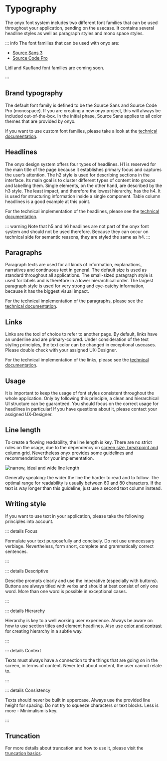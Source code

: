 # Typography

The onyx font system includes two different font families that can be used throughout your application, pending on the usecase. It contains several headline styles as well as paragraph styles and mono space styles.

::: info
The font families that can be used with onyx are:

- [Source Sans 3](https://fonts.google.com/specimen/Source+Sans+3)
- [Source Code Pro](https://fonts.google.com/specimen/Source+Code+Pro?query=source)

Lidl and Kaufland font families are coming soon.

:::

## Brand typography

The default font family is defined to be the Source Sans and Source Code Pro (monospace). If you are creating a new onyx project, this will always be included out-of-the-box. In the initial phase, Source Sans applies to all color themes that are provided by onyx.

If you want to use custom font families, please take a look at the [technical documentation](/development/typography).

<script lang="ts" setup>
import OnyxTypography from "../.vitepress/components/OnyxTypography.vue";

const headlineTokens = Array.from<unknown, TypographyToken>({ length: 6 }, (_, index) => {
  const name = `h${index + 1}`;
  return { name, htmlTag: name };
});

const paragraphTokens: TypographyToken[] = [
  { name: "paragraph-large", textSize: "large", htmlTag: "p" },
  { name: "paragraph-default", textSize: "default", htmlTag: "p" },
  { name: "paragraph-small", textSize: "small", htmlTag: "p" },
];

const linkTokens: TypographyToken[] = [
  { name: "link-large", textSize: "large", htmlTag: "a" },
  { name: "link-default", textSize: "default", htmlTag: "a" },
  { name: "link-small", textSize: "small", htmlTag: "a" },
];
</script>

## Headlines

The onyx design system offers four types of headlines. H1 is reserved for the main title of the page because it establishes primary focus and captures the user’s attention. The h2 style is used for describing sections in the interface. Its main goal is to cluster different types of content into groups and labelling them. Single elements, on the other hand, are described by the h3 style. The least impact, and therefore the lowest hierarchy, has the h4. It is used for structuring information inside a single component. Table column headlines is a good example at this point.

For the technical implementation of the headlines, please see the [technical documentation](/development/components/OnyxHeadline).

::: warning
Note that h5 and h6 headlines are not part of the onyx font system and should not be used therefore.
Because they can occur on technical side for semantic reasons, they are styled the same as h4.
:::

<OnyxTypography :tokens="headlineTokens" />

## Paragraphs

Paragraph texts are used for all kinds of information, explanations, narratives and continuous text in general. The default size is used as standard throughout all applications. The small-sized paragraph style is used for labels and is therefore in a lower hierarchical order. The largest paragraph style is used for very strong and eye-catchy information, because it has the biggest visual impact.

For the technical implementation of the paragraphs, please see the [technical documentation](/development/typography#font-styles).

<OnyxTypography :tokens="paragraphTokens" wide-name />

## Links

Links are the tool of choice to refer to another page. By default, links have an underline and are primary-colored. Under consideration of the text styling principles, the text color can be changed in exceptional usecases. Please double check with your assigned UX-Designer.

For the technical implementation of the links, please see the [technical documentation](/development/components/OnyxLink).

<OnyxTypography :tokens="linkTokens" wide-name />

## Usage

It is important to keep the usage of font styles consistent throughout the whole application. Only by following this principle, a clean and hierarchical UI structure can be guaranteed. You should focus on the correct usage for headlines in particular! If you have questions about it, please contact your assigned UX-Designer.

## Line length

To create a flowing readability, the line length is key. There are no strict rules on the usage, due to the dependency on [screen size, breakpoint and column grid](/basics/breakpoints-grid). Nevertheless onyx provides some guidelines and recommendations for your implementation.

![narrow, ideal and wide line length](/images/line_length.webp)

Generally speaking: the wider the line the harder to read and to follow. The optimal range for readability is usually between 60 and 80 characters. If the text is way longer than this guideline, just use a second text column instead.

## Writing style

If you want to use text in your application, please take the following principles into account.

::: details Focus

Formulate your text purposefully and concisely. Do not use unnecessary verbiage. Nevertheless, form short, complete and grammatically correct sentences.

:::

::: details Descriptive

Describe prompts clearly and use the imperative (especially with buttons). Buttons are always titled with verbs and should at best consist of only one word. More than one word is possible in exceptional cases.

:::

::: details Hierarchy

Hierarchy is key to a well working user experience. Always be aware on how to use section titles and element headlines.
Also use [color and contrast](/basics/colors) for creating hierarchy in a subtle way.

:::

::: details Context

Texts must always have a connection to the things that are going on in the screen, in terms of content.
Never text about content, the user cannot relate to.

:::

::: details Consistency

Texts should never be built in uppercase. Always use the provided line height for spacing. Do not try to squeeze characters or text blocks. Less is more - Minimalism is key.

:::

## Truncation

For more details about truncation and how to use it, please visit the [truncation basics](/basics/truncation).
